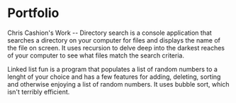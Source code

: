 Portfolio
=========

Chris Cashion's Work --
Directory search is a console application that searches a directory on your computer for files and displays the name of the file on screen. It uses recursion to delve deep into the darkest reaches of your computer to see what files match the search criteria.

Linked list fun is a program that populates a list of random numbers to a lenght of your choice and has a few features for adding, deleting, sorting and otherwise enjoying a list of random numbers. It uses bubble sort, which isn't terribly efficient.
